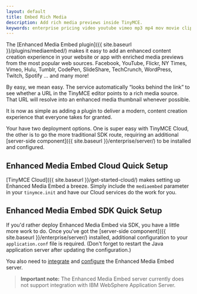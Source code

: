 ```yaml
---
layout: default
title: Embed Rich Media
description: Add rich media previews inside TinyMCE.
keywords: enterprise pricing video youtube vimeo mp3 mp4 mov movie clip film link linkchecking linkchecker mediaembed media
---
```


The [Enhanced Media Embed plugin]({{ site.baseurl }}/plugins/mediaembed/) makes it easy to add an enhanced content creation experience in your website or app with enriched media previews from the most popular web sources. Facebook, YouTube, Flickr, NY Times, Vimeo, Hulu, Tumblr, CodePen, SlideShare, TechCrunch, WordPress, Twitch, Spotify … and many more!

By easy, we mean easy. The service automatically “looks behind the link” to see whether a URL in the TinyMCE editor points to a rich media source. That URL will resolve into an enhanced media thumbnail whenever possible.

It is now as simple as adding a plugin to deliver a modern, content creation experience that everyone takes for granted.

Your have two deployment options. One is super easy with TinyMCE Cloud, the other is to go the more traditional SDK route, requiring an additional [server-side component]({{ site.baseurl }}/enterprise/server/) to be installed and configured.

## Enhanced Media Embed Cloud Quick Setup

[TinyMCE Cloud]({{ site.baseurl }}/get-started-cloud/) makes setting up Enhanced Media Embed a breeze. Simply include the `mediaembed` parameter in your `tinymce.init` and have our Cloud services do the work for you.

## Enhanced Media Embed SDK Quick Setup

If you'd rather deploy Enhanced Media Embed via SDK, you have a little more work to do. Once you've got the [server-side component]({{ site.baseurl }}/enterprise/server/) installed, additional configuration to your `application.conf` file is required. (Don't forget to restart the Java application server after updating the configuration.)

You also need to [integrate](/enterprise/embed-media/mediaembed-server-integration/) and [configure](/enterprise/embed-media/mediaembed-server-config/) the Enhanced Media Embed server.

> **Important note:** The Enhanced Media Embed server currently does not support integration with IBM WebSphere Application Server.
